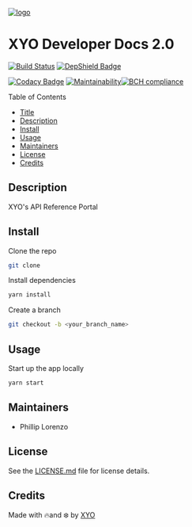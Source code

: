 [logo]: https://cdn.xy.company/img/brand/XYO_full_colored.png

[![logo]](https://xyo.network)


# XYO Developer Docs 2.0

[![Build Status](https://travis-ci.com/XYOracleNetwork/app-documentation-react.svg?token=DwLaRUVjarU2ZypyaHXe&branch=master)](https://travis-ci.com/) [![DepShield Badge](https://depshield.sonatype.org/badges/XYOracleNetwork/app-documentation-react/depshield.svg)](https://depshield.github.io)

[![Codacy Badge](https://api.codacy.com/project/badge/Grade/673364f7e6c34a18af70f27faaff2f57)](https://www.codacy.com?utm_source=github.com&utm_medium=referral&utm_content=XYOracleNetwork/app-documentation-react&utm_campaign=Badge_Grade) [![Maintainability](https://api.codeclimate.com/v1/badges/f3dd4f4d35e1bd9eeabc/maintainability)](https://codeclimate.com/github/XYOracleNetwork/app-documentation-react/maintainability)[![BCH compliance](https://bettercodehub.com/edge/badge/XYOracleNetwork/app-documentation-react?branch=master&token=41f39dddecd8d4811f5ffc8ce240a6e3cee44046)](https://bettercodehub.com/)

Table of Contents

-   [Title](#xyo-developer-docs-2.0)
-   [Description](#description)
-   [Install](#install)
-   [Usage](#usage)
-   [Maintainers](#maintainers)
-   [License](#license)
-   [Credits](#credits)

## Description

XYO's API Reference Portal

## Install

Clone the repo 

```sh
git clone 
```

Install dependencies 

```sh
yarn install 
```

Create a branch

```sh
git checkout -b <your_branch_name>
```

## Usage

Start up the app locally

```sh
yarn start
```

## Maintainers

-   Phillip Lorenzo

## License

See the [LICENSE.md](LICENSE) file for license details.

## Credits

Made with 🔥and ❄️ by [XYO](https://www.xyo.network)
